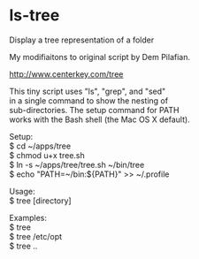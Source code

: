 ls-tree
=======

Display a tree representation of a folder

My modifiaitons to original script by Dem Pilafian.

http://www.centerkey.com/tree

This tiny script uses "ls", "grep", and "sed"      
in a single command to show the nesting of         
sub-directories.  The setup command for PATH       
works with the Bash shell (the Mac OS X default).  
                                                    
  Setup:                                             
     $ cd ~/apps/tree                                
     $ chmod u+x tree.sh                             
     $ ln -s ~/apps/tree/tree.sh ~/bin/tree          
     $ echo "PATH=~/bin:\${PATH}" >> ~/.profile      
                                                     
  Usage:                                             
     $ tree [directory]                              
                                                     
  Examples:                                          
     $ tree                                          
     $ tree /etc/opt                                 
     $ tree ..                                       
                                                     


